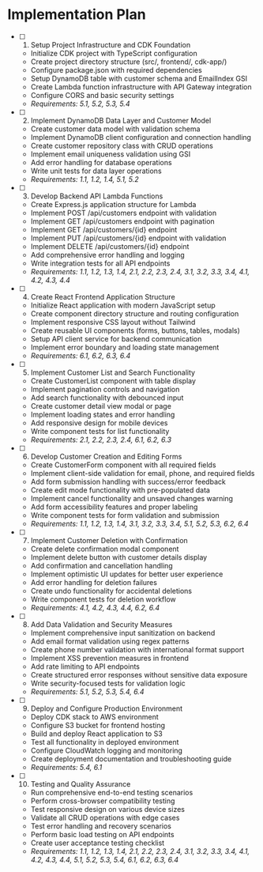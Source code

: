 # Implementation Plan

- [ ] 1. Setup Project Infrastructure and CDK Foundation
    - Initialize CDK project with TypeScript configuration
    - Create project directory structure (src/, frontend/, cdk-app/)
    - Configure package.json with required dependencies
    - Setup DynamoDB table with customer schema and EmailIndex GSI
    - Create Lambda function infrastructure with API Gateway integration
    - Configure CORS and basic security settings
    - _Requirements: 5.1, 5.2, 5.3, 5.4_

- [ ] 2. Implement DynamoDB Data Layer and Customer Model
    - Create customer data model with validation schema
    - Implement DynamoDB client configuration and connection handling
    - Create customer repository class with CRUD operations
    - Implement email uniqueness validation using GSI
    - Add error handling for database operations
    - Write unit tests for data layer operations
    - _Requirements: 1.1, 1.2, 1.4, 5.1, 5.2_

- [ ] 3. Develop Backend API Lambda Functions
    - Create Express.js application structure for Lambda
    - Implement POST /api/customers endpoint with validation
    - Implement GET /api/customers endpoint with pagination
    - Implement GET /api/customers/{id} endpoint
    - Implement PUT /api/customers/{id} endpoint with validation
    - Implement DELETE /api/customers/{id} endpoint
    - Add comprehensive error handling and logging
    - Write integration tests for all API endpoints
    - _Requirements: 1.1, 1.2, 1.3, 1.4, 2.1, 2.2, 2.3, 2.4, 3.1, 3.2, 3.3, 3.4, 4.1, 4.2, 4.3, 4.4_

- [ ] 4. Create React Frontend Application Structure
    - Initialize React application with modern JavaScript setup
    - Create component directory structure and routing configuration
    - Implement responsive CSS layout without Tailwind
    - Create reusable UI components (forms, buttons, tables, modals)
    - Setup API client service for backend communication
    - Implement error boundary and loading state management
    - _Requirements: 6.1, 6.2, 6.3, 6.4_

- [ ] 5. Implement Customer List and Search Functionality
    - Create CustomerList component with table display
    - Implement pagination controls and navigation
    - Add search functionality with debounced input
    - Create customer detail view modal or page
    - Implement loading states and error handling
    - Add responsive design for mobile devices
    - Write component tests for list functionality
    - _Requirements: 2.1, 2.2, 2.3, 2.4, 6.1, 6.2, 6.3_

- [ ] 6. Develop Customer Creation and Editing Forms
    - Create CustomerForm component with all required fields
    - Implement client-side validation for email, phone, and required fields
    - Add form submission handling with success/error feedback
    - Create edit mode functionality with pre-populated data
    - Implement cancel functionality and unsaved changes warning
    - Add form accessibility features and proper labeling
    - Write component tests for form validation and submission
    - _Requirements: 1.1, 1.2, 1.3, 1.4, 3.1, 3.2, 3.3, 3.4, 5.1, 5.2, 5.3, 6.2, 6.4_

- [ ] 7. Implement Customer Deletion with Confirmation
    - Create delete confirmation modal component
    - Implement delete button with customer details display
    - Add confirmation and cancellation handling
    - Implement optimistic UI updates for better user experience
    - Add error handling for deletion failures
    - Create undo functionality for accidental deletions
    - Write component tests for deletion workflow
    - _Requirements: 4.1, 4.2, 4.3, 4.4, 6.2, 6.4_

- [ ] 8. Add Data Validation and Security Measures
    - Implement comprehensive input sanitization on backend
    - Add email format validation using regex patterns
    - Create phone number validation with international format support
    - Implement XSS prevention measures in frontend
    - Add rate limiting to API endpoints
    - Create structured error responses without sensitive data exposure
    - Write security-focused tests for validation logic
    - _Requirements: 5.1, 5.2, 5.3, 5.4, 6.4_

- [ ] 9. Deploy and Configure Production Environment
    - Deploy CDK stack to AWS environment
    - Configure S3 bucket for frontend hosting
    - Build and deploy React application to S3
    - Test all functionality in deployed environment
    - Configure CloudWatch logging and monitoring
    - Create deployment documentation and troubleshooting guide
    - _Requirements: 5.4, 6.1_

- [ ] 10. Testing and Quality Assurance
    - Run comprehensive end-to-end testing scenarios
    - Perform cross-browser compatibility testing
    - Test responsive design on various device sizes
    - Validate all CRUD operations with edge cases
    - Test error handling and recovery scenarios
    - Perform basic load testing on API endpoints
    - Create user acceptance testing checklist
    - _Requirements: 1.1, 1.2, 1.3, 1.4, 2.1, 2.2, 2.3, 2.4, 3.1, 3.2, 3.3, 3.4, 4.1, 4.2, 4.3, 4.4, 5.1, 5.2, 5.3, 5.4, 6.1, 6.2, 6.3, 6.4_
